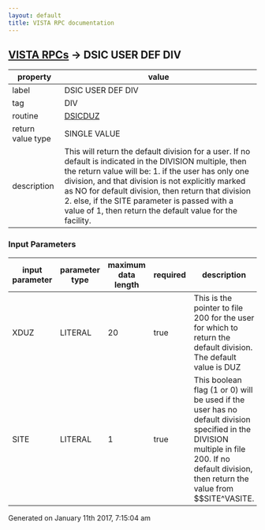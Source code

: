 ```yaml
---
layout: default
title: VISTA RPC documentation
---
```




## [VISTA RPCs](TableOfContent.md) &#8594; DSIC USER DEF DIV 

 property | value 
--- | --- 
 label | DSIC USER DEF DIV
 tag | DIV
 routine | [DSICDUZ](http://code.osehra.org/dox/Routine_DSICDUZ_source.html)
 return value type | SINGLE VALUE
 description | This will return the default division for a user.  If no default is indicated in the DIVISION multiple, then the return value will be:   1. if the user has only one division, and that division is not     explicitly marked as NO for default division, then return that     division  2. else, if the SITE parameter is passed with a value of 1, then     return the default value for the facility.

### Input Parameters

| input parameter | parameter type | maximum data length | required | description | 
| --- | --- | --- | --- | --- | 
| XDUZ | LITERAL | 20 | true | This is the pointer to file 200 for the user for which to return the default division.  The default value is DUZ | 
| SITE | LITERAL | 1 | true | This boolean flag (1 or 0) will be used if the user has no default division specified in the DIVISION multiple in file 200.  If no default division, then return the value from $$SITE^VASITE. | 




 Generated on January 11th 2017, 7:15:04 am